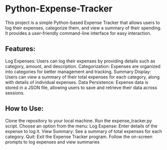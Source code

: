# Python-Expense-Tracker
This project is a simple Python-based Expense Tracker that allows users to log their expenses, categorize them, and view a summary of their spending. It provides a user-friendly command-line interface for easy interaction.

## Features:
Log Expenses: Users can log their expenses by providing details such as category, amount, and description.
Categorization: Expenses are organized into categories for better management and tracking.
Summary Display: Users can view a summary of their total expenses for each category, along with details of individual expenses.
Data Persistence: Expense data is stored in a JSON file, allowing users to save and retrieve their data across sessions.

## How to Use:
Clone the repository to your local machine.
Run the expense_tracker.py script.
Choose an option from the menu:
Log Expense: Enter details of the expense to log it.
View Summary: See a summary of total expenses for each category.
Quit: Exit the Expense Tracker program.
Follow the on-screen prompts to log expenses and view summaries
